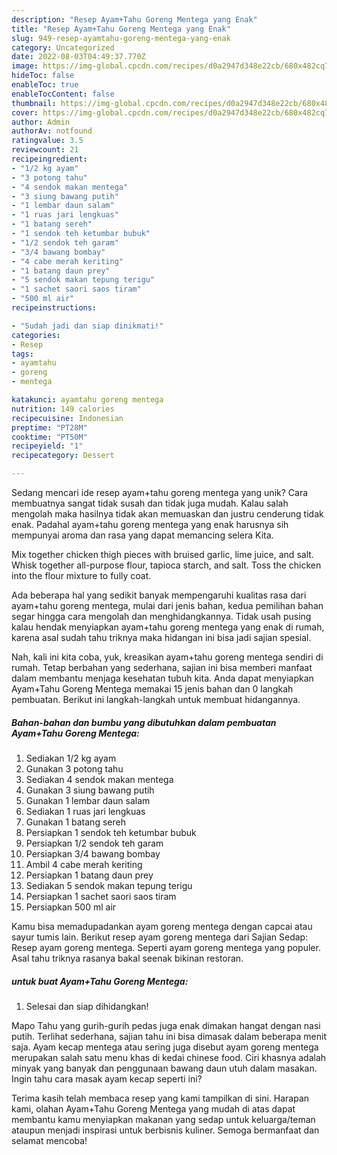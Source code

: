 ```yaml
---
description: "Resep Ayam+Tahu Goreng Mentega yang Enak"
title: "Resep Ayam+Tahu Goreng Mentega yang Enak"
slug: 949-resep-ayamtahu-goreng-mentega-yang-enak
category: Uncategorized
date: 2022-08-03T04:49:37.770Z
image: https://img-global.cpcdn.com/recipes/d0a2947d348e22cb/680x482cq70/ayamtahu-goreng-mentega-foto-resep-utama.jpg
hideToc: false
enableToc: true
enableTocContent: false
thumbnail: https://img-global.cpcdn.com/recipes/d0a2947d348e22cb/680x482cq70/ayamtahu-goreng-mentega-foto-resep-utama.jpg
cover: https://img-global.cpcdn.com/recipes/d0a2947d348e22cb/680x482cq70/ayamtahu-goreng-mentega-foto-resep-utama.jpg
author: Admin
authorAv: notfound
ratingvalue: 3.5
reviewcount: 21
recipeingredient:
- "1/2 kg ayam"
- "3 potong tahu"
- "4 sendok makan mentega"
- "3 siung bawang putih"
- "1 lembar daun salam"
- "1 ruas jari lengkuas"
- "1 batang sereh"
- "1 sendok teh ketumbar bubuk"
- "1/2 sendok teh garam"
- "3/4 bawang bombay"
- "4 cabe merah keriting"
- "1 batang daun prey"
- "5 sendok makan tepung terigu"
- "1 sachet saori saos tiram"
- "500 ml air"
recipeinstructions:

- "Sudah jadi dan siap dinikmati!"
categories:
- Resep
tags:
- ayamtahu
- goreng
- mentega

katakunci: ayamtahu goreng mentega 
nutrition: 149 calories
recipecuisine: Indonesian
preptime: "PT28M"
cooktime: "PT50M"
recipeyield: "1"
recipecategory: Dessert

---
```





Sedang mencari ide resep ayam+tahu goreng mentega yang unik? Cara membuatnya sangat tidak susah dan tidak juga mudah. Kalau salah mengolah maka hasilnya tidak akan memuaskan dan justru cenderung tidak enak. Padahal ayam+tahu goreng mentega yang enak harusnya sih mempunyai aroma dan rasa yang dapat memancing selera Kita.





Mix together chicken thigh pieces with bruised garlic, lime juice, and salt. Whisk together all-purpose flour, tapioca starch, and salt. Toss the chicken into the flour mixture to fully coat.

Ada beberapa hal yang sedikit banyak mempengaruhi kualitas rasa dari ayam+tahu goreng mentega, mulai dari jenis bahan, kedua pemilihan bahan segar hingga cara mengolah dan menghidangkannya. Tidak usah pusing kalau hendak menyiapkan ayam+tahu goreng mentega yang enak di rumah, karena asal sudah tahu triknya maka hidangan ini bisa jadi sajian spesial.






Nah, kali ini kita coba, yuk, kreasikan ayam+tahu goreng mentega sendiri di rumah. Tetap berbahan yang sederhana, sajian ini bisa memberi manfaat dalam membantu menjaga kesehatan tubuh kita. Anda dapat menyiapkan Ayam+Tahu Goreng Mentega memakai 15 jenis bahan dan 0 langkah pembuatan. Berikut ini langkah-langkah untuk membuat hidangannya.

<!--inarticleads1-->

##### Bahan-bahan dan bumbu yang dibutuhkan dalam pembuatan Ayam+Tahu Goreng Mentega:

1. Sediakan 1/2 kg ayam
1. Gunakan 3 potong tahu
1. Sediakan 4 sendok makan mentega
1. Gunakan 3 siung bawang putih
1. Gunakan 1 lembar daun salam
1. Sediakan 1 ruas jari lengkuas
1. Gunakan 1 batang sereh
1. Persiapkan 1 sendok teh ketumbar bubuk
1. Persiapkan 1/2 sendok teh garam
1. Persiapkan 3/4 bawang bombay
1. Ambil 4 cabe merah keriting
1. Persiapkan 1 batang daun prey
1. Sediakan 5 sendok makan tepung terigu
1. Persiapkan 1 sachet saori saos tiram
1. Persiapkan 500 ml air


Kamu bisa memadupadankan ayam goreng mentega dengan capcai atau sayur tumis lain. Berikut resep ayam goreng mentega dari Sajian Sedap: Resep ayam goreng mentega. Seperti ayam goreng mentega yang populer. Asal tahu triknya rasanya bakal seenak bikinan restoran. 

<!--inarticleads2-->

#####  untuk buat Ayam+Tahu Goreng Mentega:


1. Selesai dan siap dihidangkan!

Mapo Tahu yang gurih-gurih pedas juga enak dimakan hangat dengan nasi putih. Terlihat sederhana, sajian tahu ini bisa dimasak dalam beberapa menit saja. Ayam kecap mentega atau sering juga disebut ayam goreng mentega merupakan salah satu menu khas di kedai chinese food. Ciri khasnya adalah minyak yang banyak dan penggunaan bawang daun utuh dalam masakan. Ingin tahu cara masak ayam kecap seperti ini? 

Terima kasih telah membaca resep yang kami tampilkan di sini. Harapan kami, olahan Ayam+Tahu Goreng Mentega yang mudah di atas dapat membantu kamu menyiapkan makanan yang sedap untuk keluarga/teman ataupun menjadi inspirasi untuk berbisnis kuliner. Semoga bermanfaat dan selamat mencoba!
